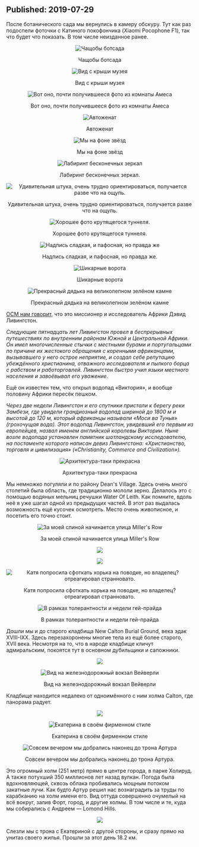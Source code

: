 Published: 2019-07-29
---
После ботанического сада мы вернулись в камеру обскуру. Тут как раз подоспели фоточки с Катиного покофончика (Xiaomi Pocophone F1), так что будет что показать. В том числе неизданное ранее.

<div style='text-align:center'>

![Чащобы ботсада](https://lh3.googleusercontent.com/b_wYjTGmHjj0_BvYSSwDj5lNva9oWoQk1pumAH6ad14uuytOgy76d18QL3ruEe0VIswd7HOWzOBDUrEf8SE=w500-no-tmp.jpg)

Чащобы ботсада

</div>



<div style='text-align:center'>

![Вид с крыши музея](https://lh3.googleusercontent.com/d8Lhz9wxKFWfvugwpEcq9tNfm1jIg_V14mZ4K-1kBpdkKCtiwi94tQ2zmwJromJqJtTqrOFkd7Tw8TKj50Y=w500-no-tmp.jpg)

Вид с крыши музея
</div>

<div style='text-align:center'>

![Вот оно, почти получившееся фото из комнаты Амеса](https://lh3.googleusercontent.com/D1y76uZxB5paaCvaJ8FcFXBEjiT57oRszL41rBtQOzg_TtKlKm6hrTfj7zRDbRim0ihzoB0TeogDGZRg7Ig=w500-no-tmp.jpg)


Вот оно, почти получившееся фото из комнаты Амеса
</div>

<div style='text-align:center'>

![Автоженат](https://lh3.googleusercontent.com/n3Z-WMW6Pu7UUUC1z3Dp912UueHQ6LbZ1erNyMRPey_f1iDbkZHhlK1-eTEOmQnrPXRlmRUoscuuxLjYLDk=w500-no-tmp.jpg)

Автоженат

</div>



<div style='text-align:center'>

![Мы на фоне звёзд](https://lh3.googleusercontent.com/xyNbheM8ofgBh_YJlCNMhMmaz6JPwBt4hVrhIZ_wspTTuLG-LyBux1hwxpavzFQTp7pkmPlczM5REYLZjGQ=w500-no-tmp.jpg)

Мы на фоне звёзд


</div>

<div style='text-align:center'>

![Лабиринт бесконечных зеркал](https://lh3.googleusercontent.com/qd7lTCK2CVJDSJiZw6uguN9yK4HjO7r-EpH2s6k-J8PgaiO9CriNCwSneorx06pz2PyDvemubfvK99eoy-o=w500-no-tmp.jpg)

Лабиринт бесконечных зеркал. 
</div>

<div style='text-align:center'>

![Удивительная штука, очень трудно ориентироваться, получается разве что на ощупь.
](https://lh3.googleusercontent.com/1hwQiXQPXUk1PFhMBx5ah_OW9PKxVext8mchuQgpUeiqo-hKZWLEqmTAy6JOjJAwykpecuVDpnZP4OTzqv4=w500-no-tmp.jpg)

Удивительная штука, очень трудно ориентироваться, получается разве что на ощупь.


</div>

<div style='text-align:center'>

![Хорошее фото крутящегося туннеля.](https://lh3.googleusercontent.com/yMxKU9yjPfw1cZOaqxYySfS45_a2JqM3y0xhHrKvbO8_1YIAte8pAJj2EnpiBrVhMWxbgSr_lvJvJnXmcoA=w500-no-tmp.jpg)

Хорошее фото крутящегося туннеля.

</div>


<div style='text-align:center'>

![Надпись сладкая, и пафосная, но правда же](https://lh3.googleusercontent.com/pbFiQHhjloS_eUQrOufGRMs9f_upmmGi0L7xnPvNARItvBJY0gZCLBcagwijjW0HkPTW-OV3imUXHH7GQ88=w500-no-tmp.jpg)

Надпись сладкая, и пафосная, но правда же.

</div>


<div style='text-align:center'>

![Шикарные ворота](https://lh3.googleusercontent.com/wsfNYnCjqALadsqzlKoamGY4Dfi794pHTbWrBaEfwaMaq1IgqFwoYEUkY6Hh7jI88D3tZVHS5Dn73qkS8Ak=w500-no-tmp.jpg)

Шикарные ворота

</div>



<div style='text-align:center'>

![Прекрасный дядька на великолепном зелёном камне](https://lh3.googleusercontent.com/WstSKRj9JapsrMh9vS8tZTdo7dhGwkJKf531XT9Sf1IXCf2dofFKK5q2bRFYjg1LiXB4KWaa7GiyofG7HWE=w500-no-tmp.jpg)

Прекрасный дядька на великолепном зелёном камне

</div>

[ОСМ нам говорит](https://www.openstreetmap.org/node/2466426304), что это миссионер и исследователь Африки Дэвид Ливингстон.

<cite>Следующие пятнадцать лет Ливингстон провел в беспрерывных путешествиях по внутренним районам Южной и Центральной Африки. Он имел многочисленные стычки с местными бурами и португальцами по причине их жестокого обращения с коренными африканцами, вызывавшего у него острое неприятие, и создал себе репутацию убеждённого христианина, отважного исследователя и пылкого борца с рабством и работорговлей. Ливингстон быстро учил языки местного населения и завоёвывал его уважение.</cite>

Ещё он известен тем, что открыл водопад «Виктория», и вообще половину Африки пересёк пешком.

<cite>Через две недели Ливингстон и его спутники пристали к берегу реки Замбези, где увидели грандиозный водопад шириной до 1800 м и высотой до 120 м, который африканцы называли «Моси ва Тунья» (грохочущая вода). Этот водопад Ливингстон, увидевший его первым из европейцев, назвал именем английской королевы Виктории. Ныне возле водопада установлен памятник шотландскому исследователю, на постаменте которого написан девиз Ливингстона: «Христианство, торговля и цивилизация» («Christianity, Commerce and Civilization»).</cite>

<div style='text-align:center'>

![Архитектура-таки прекрасна](https://lh3.googleusercontent.com/s-vWum7b1FKQrEEBiSQgOSGoiZZI8n0xoGHgwdqehXXQJpF5IgRXjdAVUGu_XTDlvlPUesKKhMlb6sC3dWU=w500-no-tmp.jpg)

Архитектура-таки прекрасна

</div>

Мы немножко погуляли и по району Dean's Village. Здесь очень много столетий была область, где традиционно мололи зерно. Делалось это с помощью водяных мельниц речушки Water Of Leith. Как помните, вдоль неё я уже шагал одной из предыдущих частей. В этот раз выдалась возможность ещё кусочек осмотреть. Место очень живописное, и посетить его точно стоит.

<div style='text-align:center'>

![За моей спиной начинается улица Miller's Row](https://lh3.googleusercontent.com/TVglk5VcfNJlfihpYORClEpTCI-njvl6JZnvuE7BkW83f_hfHSDKt9GgeCHODThZPt1cYFS4Pm1HKjIMEYA=w500-no-tmp.jpg)

За моей спиной начинается улица Miller's Row

</div>

<div style='text-align:center'>

![](https://lh3.googleusercontent.com/B7cczvsab54bVjiyp2l3xi2TomaHWGYTIxSbSLqISBR5smdsu8sdVheO-RS224IIyFlDIx4Hzv9i2_TFWQo=w500-no-tmp.jpg)


</div>


<div style='text-align:center'>

![](https://lh3.googleusercontent.com/AzCeA1gpaALaVf-jWvUA4_gx5ygs0TnAclpVPOBm8NS4n5cvhsoo1A1Q2D8kAEBZmvgvP2FjJJB4wrulkVY=w500-no-tmp.jpg)

</div>

<div style='text-align:center'>

![Катя попросила сфоткать хорька на поводке, но владелец? отреагировал странновато.](https://lh3.googleusercontent.com/zvgSMoUIkUmY4cbLeaO2fiHAHZA0Z4Jb2W_qv_GaCMv1kALTh5DW0SZortfxtJbaQeIMO6HPJvYdOKjam18=w500-no-tmp.jpg)

Катя попросила сфоткать хорька на поводке, но владелец? отреагировал странновато.

</div>



<div style='text-align:center'>

![В рамках толерантности и недели гей-прайда](https://lh3.googleusercontent.com/tLJD2h1GOYxM7gdfdznDhQHXuIRqT5stMXJ3iSanTwp6E9GHuNGImBTiQKUaNxmLtrz6lBEi0zTRtoa7iqM=w500-no-tmp.jpg)

В рамках толерантности и недели гей-прайда</div>


Дошли мы и до старого кладбища New Calton Burial Ground, века эдак XVIII-IXX. Здесь перезахоронены многие тела из ещё более старого, XVII века. Несмотря на то, что в народе кладбище кличут адмиральским, покоятся тут в основном дубильщики и сапожники.

<div style='text-align:center'>

![](https://lh3.googleusercontent.com/wOPW3nTsChKFia_7ruq-EKyZ20QO-N8IXVXpicQYm1EmPYV3mYU9HQ0NC7l9o1hofhmRXU6p8Ofp2CJOxzQ=w500-no-tmp.jpg)


</div>

<div style='text-align:center'>

![Вид на железнодорожный вокзал Вейверли](https://lh3.googleusercontent.com/T8KOybI_XlM-jVJbH8wb7zHQuqVCvcETlZyeTkSeLRo4-68s125hqhQ-uNWmWS4El62EJiETnPFElX6VzYU=w500-no-tmp.jpg)

Вид на железнодорожный вокзал Вейверли

</div>


Кладбище находится недалеко от одноимённого с ним холма Calton, где панорама радует.

<div style='text-align:center'>

![](https://lh3.googleusercontent.com/przdr0tPnQAnlOQBVN5-YkwGC0yt-ue_GXEAbDFhBBgKp7pDeof6VT-6-4M4bmUCoGOsJtzoaAJ9G_4CYcw=w500-no-tmp.jpg)


</div>

<div style='text-align:center'>

![Екатерина в своём фирменном стиле](https://lh3.googleusercontent.com/T-tGXlqAsH4BuAxeKOyHOsx4rcQ9hOm1FLUvW63jzdyEQEWMg54COqKTCZJE7PHtOzk6dqt_sEIDxM-3PFI=w500-no-tmp.jpg)

Екатерина в своём фирменном стиле


</div>


<div style='text-align:center'>

![Совсем вечером мы добрались наконец до трона Артура](https://lh3.googleusercontent.com/U2CecxdwfwWXGSky6iJE8Y5R80mi_FnrWML2mRQpS5SWWprjnLX2XpvfM1vANU5BGJBxw1nWcSUJboaG9DU=w500-no-tmp.jpg)

Совсем вечером мы добрались наконец до трона Артура.

</div>

Это огромный холм (251 метр) прямо в центре города, в парке Холируд. А также потухший 350 миллионов лет назад вулкан. Погода была вдохновляющей, сквозь облака пробивались мощным потоком закатные лучи. Как будто Артур решил нас вознаградить за труды по карабканию на холм имени его. Вид оттуда совершенно очумелый на всё вокруг, залив Форт, город, и другие холмы. В том числе и те, куда мы собирались с Андреем — Lomond Hills.

<div style='text-align:center'>

![](https://lh3.googleusercontent.com/cKvPfRZlpnovvf4J66GiBoXkSO6pdM_tPDqdmzV-Q2_wHVNq5u23d4hdW3S69D244Hqq9Z9U7o1ubn4ozGU=w500-no-tmp.jpg)


</div>

Слезли мы с трона с Екатериной с другой стороны, и сразу прямо на унитаз своего жилья. Прошли за этот день 18.2 км.
<!--stackedit_data:
eyJoaXN0b3J5IjpbMzcwMDk5ODA0XX0=
-->
